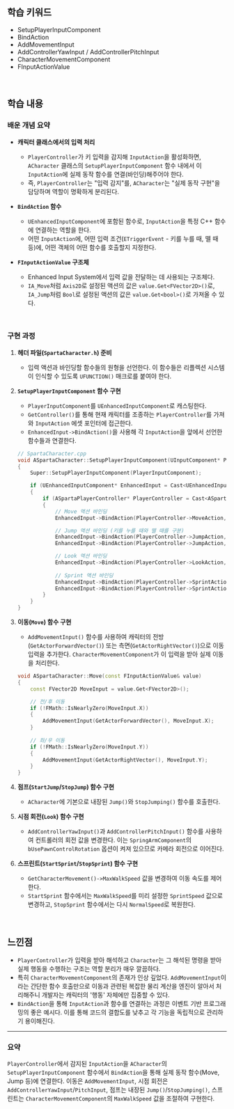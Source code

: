 ## 학습 키워드

  - SetupPlayerInputComponent
  - BindAction
  - AddMovementInput
  - AddControllerYawInput / AddControllerPitchInput
  - CharacterMovementComponent
  - FInputActionValue

<br/>

## 학습 내용

### 배운 개념 요약

  - **캐릭터 클래스에서의 입력 처리**

      - `PlayerController`가 키 입력을 감지해 `InputAction`을 활성화하면, `ACharacter` 클래스의 `SetupPlayerInputComponent` 함수 내에서 이 `InputAction`에 실제 동작 함수를 연결(바인딩)해주어야 한다.
      - 즉, `PlayerController`는 "입력 감지"를, `ACharacter`는 "실제 동작 구현"을 담당하며 역할이 명확하게 분리된다.

  - **`BindAction` 함수**

      - `UEnhancedInputComponent`에 포함된 함수로, `InputAction`을 특정 C++ 함수에 연결하는 역할을 한다.
      - 어떤 `InputAction`에, 어떤 입력 조건(`ETriggerEvent` - 키를 누를 때, 뗄 때 등)에, 어떤 객체의 어떤 함수를 호출할지 지정한다.

  - **`FInputActionValue` 구조체**

      - Enhanced Input System에서 입력 값을 전달하는 데 사용되는 구조체다.
      - `IA_Move`처럼 `Axis2D`로 설정된 액션의 값은 `value.Get<FVector2D>()`로, `IA_Jump`처럼 `Bool`로 설정된 액션의 값은 `value.Get<bool>()`로 가져올 수 있다.

<br/>

### 구현 과정

1.  **헤더 파일(`SpartaCharacter.h`) 준비**

      - 입력 액션과 바인딩할 함수들의 원형을 선언한다. 이 함수들은 리플렉션 시스템이 인식할 수 있도록 `UFUNCTION()` 매크로를 붙여야 한다.

2.  **`SetupPlayerInputComponent` 함수 구현**

      - `PlayerInputComponent`를 `UEnhancedInputComponent`로 캐스팅한다.
      - `GetController()`를 통해 현재 캐릭터를 조종하는 `PlayerController`를 가져와 `InputAction` 에셋 포인터에 접근한다.
      - `EnhancedInput->BindAction()`을 사용해 각 `InputAction`을 앞에서 선언한 함수들과 연결한다.

    ```cpp
    // SpartaCharacter.cpp
    void ASpartaCharacter::SetupPlayerInputComponent(UInputComponent* PlayerInputComponent)
    {
        Super::SetupPlayerInputComponent(PlayerInputComponent);

        if (UEnhancedInputComponent* EnhancedInput = Cast<UEnhancedInputComponent>(PlayerInputComponent))
        {
            if (ASpartaPlayerController* PlayerController = Cast<ASpartaPlayerController>(GetController()))
            {
                // Move 액션 바인딩
                EnhancedInput->BindAction(PlayerController->MoveAction, ETriggerEvent::Triggered, this, &ASpartaCharacter::Move);

                // Jump 액션 바인딩 (키를 누를 때와 뗄 때를 구분)
                EnhancedInput->BindAction(PlayerController->JumpAction, ETriggerEvent::Triggered, this, &ASpartaCharacter::StartJump);
                EnhancedInput->BindAction(PlayerController->JumpAction, ETriggerEvent::Completed, this, &ASpartaCharacter::StopJump);

                // Look 액션 바인딩
                EnhancedInput->BindAction(PlayerController->LookAction, ETriggerEvent::Triggered, this, &ASpartaCharacter::Look);
                
                // Sprint 액션 바인딩
                EnhancedInput->BindAction(PlayerController->SprintAction, ETriggerEvent::Triggered, this, &ASpartaCharacter::StartSprint);
                EnhancedInput->BindAction(PlayerController->SprintAction, ETriggerEvent::Completed, this, &ASpartaCharacter::StopSprint);
            }
        }
    }
    ```

3.  **이동(`Move`) 함수 구현**

      - `AddMovementInput()` 함수를 사용하여 캐릭터의 전방(`GetActorForwardVector()`) 또는 측면(`GetActorRightVector()`)으로 이동 입력을 추가한다. `CharacterMovementComponent`가 이 입력을 받아 실제 이동을 처리한다.

    ```cpp
    void ASpartaCharacter::Move(const FInputActionValue& value)
    {
        const FVector2D MoveInput = value.Get<FVector2D>();

        // 전/후 이동
        if (!FMath::IsNearlyZero(MoveInput.X))
        {
            AddMovementInput(GetActorForwardVector(), MoveInput.X);
        }
        
        // 좌/우 이동
        if (!FMath::IsNearlyZero(MoveInput.Y))
        {
            AddMovementInput(GetActorRightVector(), MoveInput.Y);
        }
    }
    ```

4.  **점프(`StartJump`/`StopJump`) 함수 구현**

      - `ACharacter`에 기본으로 내장된 `Jump()`와 `StopJumping()` 함수를 호출한다.

5.  **시점 회전(`Look`) 함수 구현**

      - `AddControllerYawInput()`과 `AddControllerPitchInput()` 함수를 사용하여 컨트롤러의 회전 값을 변경한다. 이는 `SpringArmComponent`의 `bUsePawnControlRotation` 옵션이 켜져 있으므로 카메라 회전으로 이어진다.

6.  **스프린트(`StartSprint`/`StopSprint`) 함수 구현**

      - `GetCharacterMovement()->MaxWalkSpeed` 값을 변경하여 이동 속도를 제어한다.
      - `StartSprint` 함수에서는 `MaxWalkSpeed`를 미리 설정한 `SprintSpeed` 값으로 변경하고, `StopSprint` 함수에서는 다시 `NormalSpeed`로 복원한다.

<br/>

## 느낀점

  - `PlayerController`가 입력을 받아 해석하고 `Character`는 그 해석된 명령을 받아 실제 행동을 수행하는 구조는 역할 분리가 매우 깔끔하다.
  - 특히 `CharacterMovementComponent`의 존재가 인상 깊었다. `AddMovementInput`이라는 간단한 함수 호출만으로 이동과 관련된 복잡한 물리 계산을 엔진이 알아서 처리해주니 개발자는 캐릭터의 '행동' 자체에만 집중할 수 있다.
  - `BindAction`을 통해 `InputAction`과 함수를 연결하는 과정은 이벤트 기반 프로그래밍의 좋은 예시다. 이를 통해 코드의 결합도를 낮추고 각 기능을 독립적으로 관리하기 용이해진다.

-----

### 요약

`PlayerController`에서 감지된 `InputAction`을 `ACharacter`의 `SetupPlayerInputComponent` 함수에서 `BindAction`을 통해 실제 동작 함수(Move, Jump 등)에 연결한다. 이동은 `AddMovementInput`, 시점 회전은 `AddControllerYawInput`/`PitchInput`, 점프는 내장된 `Jump()`/`StopJumping()`, 스프린트는 `CharacterMovementComponent`의 `MaxWalkSpeed` 값을 조절하여 구현한다.

